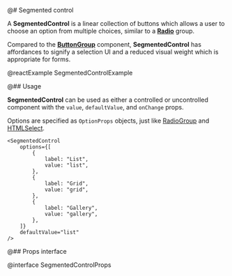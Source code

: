 @# Segmented control

A **SegmentedControl** is a linear collection of buttons which allows a user to choose an option from multiple choices,
similar to a [**Radio**](#core/components/radio) group.

Compared to the [**ButtonGroup**](#core/components/button-group) component, **SegmentedControl** has affordances
to signify a selection UI and a reduced visual weight which is appropriate for forms.

@reactExample SegmentedControlExample

@## Usage

**SegmentedControl** can be used as either a controlled or uncontrolled component with the `value`, `defaultValue`,
and `onChange` props.

Options are specified as `OptionProps` objects, just like [RadioGroup](#core/components/radio.radiogroup) and
[HTMLSelect](#core/components/html-select).

```tsx
<SegmentedControl
    options={[
        {
            label: "List",
            value: "list",
        },
        {
            label: "Grid",
            value: "grid",
        },
        {
            label: "Gallery",
            value: "gallery",
        },
    ]}
    defaultValue="list"
/>
```

@## Props interface

@interface SegmentedControlProps
